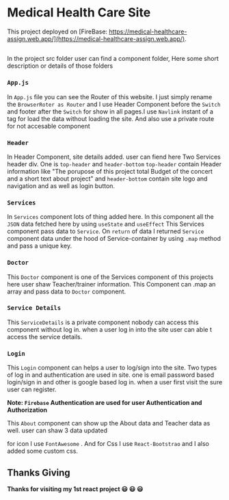 # Medical Health Care Site

This project deployed on [FireBase: https://medical-healthcare-assign.web.app/](https://medical-healthcare-assign.web.app/).

## 

In the project src folder user can find a component folder, 
Here some short description or details of those folders

### `App.js`

In `App.js` file you can see the Router of this website. I just simply rename the `BrowserRoter as Router` and I use Header Component before the `Switch` and footer after the `Switch` for show in all pages.I use `Navlink` instant of a tag for load the data without loading the site. And also use a private route for not accesable component 

### `Header`

In Header Component, site details added. 
user can fiend here Two Services header div. One is `top-header` and `header-bottom`
`top-header` contain Header information like "The porupose of this project total Budget of the concert and a short text about project" and `header-bottom` contain site logo and navigation and as well as login button. 


### `Services`

In `Services` component lots of thing added here. 
In this component all the  `JSON` data fetched here by using `useState` and `useEffect`
This Services component pass data to `Service`.
On `return` of data I returned `Service` component data under the hood of Service-container by using `.map` method and pass a unique key. 


### `Doctor`

This `Doctor` component is one of the Services component of this projects here user shaw Teacher/trainer information. 
This Component can .map an array and pass data to `Doctor` component. 

### `Service Details`

This `ServiceDetails` is a private component nobody can access this component without log in. when a user log in into the site user can able t access the service details.


### `Login`
This `Login` component can helps a user to log/sign into the site. Two types of log in and authentication are used in  site. one is email password based login/sign in and other is google based log in. when a user first visit the sure user can register. 

**Note:  `Firebase` Authentication are used for user Authentication and Authorization**

This `About` component can show up the About data and Teacher data as well. 
user can shaw 3 data updated


for icon  I use `FontAwesome` . And for Css I use `React-Bootstrao` and I also added some custom css. 

## Thanks Giving

**Thanks for visiting my 1st react project :smiley: :smiley: :smiley:**